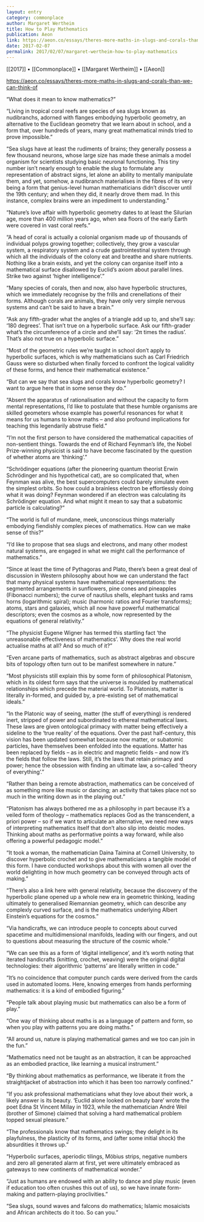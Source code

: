 ```yaml
---
layout: entry
category: commonplace
author: Margaret Wertheim
title: How to Play Mathematics
publication: Aeon
link: https://aeon.co/essays/theres-more-maths-in-slugs-and-corals-than-we-can-think-of
date: 2017-02-07
permalink: 2017/02/07/margaret-wertheim-how-to-play-mathematics
---
```


[[2017]] • [[Commonplace]] • [[Margaret Wertheim]] • [[Aeon]] 

https://aeon.co/essays/theres-more-maths-in-slugs-and-corals-than-we-can-think-of

“What does it mean to know mathematics?”

“Living in tropical coral reefs are species of sea slugs known as nudibranchs, adorned with flanges embodying hyperbolic geometry, an alternative to the Euclidean geometry that we learn about in school, and a form that, over hundreds of years, many great mathematical minds tried to prove impossible.”

“Sea slugs have at least the rudiments of brains; they generally possess a few thousand neurons, whose large size has made these animals a model organism for scientists studying basic neuronal functioning. This tiny number isn’t nearly enough to enable the slug to formulate any representation of abstract signs, let alone an ability to mentally manipulate them, and yet, somehow, a nudibranch materialises in the fibres of its very being a form that genius-level human mathematicians didn’t discover until the 19th century; and when they did, it nearly drove them mad. In this instance, complex brains were an impediment to understanding.”

“Nature’s love affair with hyperbolic geometry dates to at least the Silurian age, more than 400 million years ago, when sea floors of the early Earth were covered in vast coral reefs.”

“A head of coral is actually a colonial organism made up of thousands of individual polyps growing together; collectively, they grow a vascular system, a respiratory system and a crude gastrointestinal system through which all the individuals of the colony eat and breathe and share nutrients. Nothing like a brain exists, and yet the colony can organise itself into a mathematical surface disallowed by Euclid’s axiom about parallel lines. Strike two against ‘higher intelligence’.”

“Many species of corals, then and now, also have hyperbolic structures, which we immediately recognise by the frills and crenellations of their forms. Although corals are animals, they have only very simple nervous systems and can’t be said to have a brain.”

“Ask any fifth-grader what the angles of a triangle add up to, and she’ll say: ‘180 degrees’. That isn’t true on a hyperbolic surface. Ask our fifth-grader what’s the circumference of a circle and she’ll say: ‘2π times the radius’. That’s also not true on a hyperbolic surface.”

“Most of the geometric rules we’re taught in school don’t apply to hyperbolic surfaces, which is why mathematicians such as Carl Friedrich Gauss were so disturbed when finally forced to confront the logical validity of these forms, and hence their mathematical existence.”

“But can we say that sea slugs and corals know hyperbolic geometry? I want to argue here that in some sense they do.”

“Absent the apparatus of rationalisation and without the capacity to form mental representations, I’d like to postulate that these humble organisms are skilled geometers whose example has powerful resonances for what it means for us humans to know maths – and also profound implications for teaching this legendarily abstruse field.”

“I’m not the first person to have considered the mathematical capacities of non-sentient things. Towards the end of Richard Feynman’s life, the Nobel Prize-winning physicist is said to have become fascinated by the question of whether atoms are ‘thinking’.”

“Schrödinger equations (after the pioneering quantum theorist Erwin Schrödinger and his hypothetical cat), are so complicated that, when Feynman was alive, the best supercomputers could barely simulate even the simplest orbits. So how could a brainless electron be effortlessly doing what it was doing? Feynman wondered if an electron was calculating its Schrödinger equation. And what might it mean to say that a subatomic particle is calculating?”

“The world is full of mundane, meek, unconscious things materially embodying fiendishly complex pieces of mathematics. How can we make sense of this?”

“I’d like to propose that sea slugs and electrons, and many other modest natural systems, are engaged in what we might call the performance of mathematics.”

“Since at least the time of Pythagoras and Plato, there’s been a great deal of discussion in Western philosophy about how we can understand the fact that many physical systems have mathematical representations: the segmented arrangements in sunflowers, pine cones and pineapples (Fibonacci numbers); the curve of nautilus shells, elephant tusks and rams horns (logarithmic spiral); music (harmonic ratios and Fourier transforms); atoms, stars and galaxies, which all now have powerful mathematical descriptors; even the cosmos as a whole, now represented by the equations of general relativity.”

“The physicist Eugene Wigner has termed this startling fact ‘the unreasonable effectiveness of mathematics’. Why does the real world actualise maths at all? And so much of it?”

“Even arcane parts of mathematics, such as abstract algebras and obscure bits of topology often turn out to be manifest somewhere in nature.”

“Most physicists still explain this by some form of philosophical Platonism, which in its oldest form says that the universe is moulded by mathematical relationships which precede the material world. To Platonists, matter is literally in-formed, and guided by, a pre-existing set of mathematical ideals.”

“In the Platonic way of seeing, matter (the stuff of everything) is rendered inert, stripped of power and subordinated to ethereal mathematical laws. These laws are given ontological primacy with matter being effectively a sideline to the ‘true reality’ of the equations. Over the past half-century, this vision has been updated somewhat because now matter, or subatomic particles, have themselves been enfolded into the equations. Matter has been replaced by fields – as in electric and magnetic fields – and now it’s the fields that follow the laws. Still, it’s the laws that retain primacy and power; hence the obsession with finding an ultimate law, a so-called ‘theory of everything’.”

“Rather than being a remote abstraction, mathematics can be conceived of as something more like music or dancing; an activity that takes place not so much in the writing down as in the playing out.”

“Platonism has always bothered me as a philosophy in part because it’s a veiled form of theology – mathematics replaces God as the transcendent, a priori power – so if we want to articulate an alternative, we need new ways of interpreting mathematics itself that don’t also slip into deistic modes. Thinking about maths as performative points a way forward, while also offering a powerful pedagogic model.”

“It took a woman, the mathematician Daina Taimina at Cornell University, to discover hyperbolic crochet and to give mathematicians a tangible model of this form. I have conducted workshops about this with women all over the world delighting in how much geometry can be conveyed through acts of making.”

“There’s also a link here with general relativity, because the discovery of the hyperbolic plane opened up a whole new era in geometric thinking, leading ultimately to generalised Riemannian geometry, which can describe any complexly curved surface, and is the mathematics underlying Albert Einstein’s equations for the cosmos.”

“Via handicrafts, we can introduce people to concepts about curved spacetime and multidimensional manifolds, leading with our fingers, and out to questions about measuring the structure of the cosmic whole.”

“We can see this as a form of ‘digital intelligence’, and it’s worth noting that iterated handicrafts (knitting, crochet, weaving) were the original digital technologies: their algorithmic ‘patterns’ are literally written in code.”

“It’s no coincidence that computer punch cards were derived from the cards used in automated looms. Here, knowing emerges from hands performing mathematics: it is a kind of embodied figuring.”

“People talk about playing music but mathematics can also be a form of play.”

“One way of thinking about maths is as a language of pattern and form, so when you play with patterns you are doing maths.”

“All around us, nature is playing mathematical games and we too can join in the fun.”

“Mathematics need not be taught as an abstraction, it can be approached as an embodied practice, like learning a musical instrument.”

“By thinking about mathematics as performance, we liberate it from the straightjacket of abstraction into which it has been too narrowly confined.”

“If you ask professional mathematicians what they love about their work, a likely answer is its beauty. ‘Euclid alone looked on beauty bare’ wrote the poet Edna St Vincent Millay in 1923, while the mathematician André Weil (brother of Simone) claimed that solving a hard mathematical problem topped sexual pleasure.”

“The professionals know that mathematics swings; they delight in its playfulness, the plasticity of its forms, and (after some initial shock) the absurdities it throws up.”

“Hyperbolic surfaces, aperiodic tilings, Möbius strips, negative numbers and zero all generated alarm at first, yet were ultimately embraced as gateways to new continents of mathematical wonder.”

“Just as humans are endowed with an ability to dance and play music (even if education too often crushes this out of us), so we have innate form-making and pattern-playing proclivities.”

“Sea slugs, sound waves and falcons do mathematics; Islamic mosaicists and African architects do it too. So can you.”

